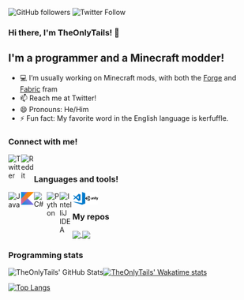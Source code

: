 ![GitHub followers](https://img.shields.io/github/followers/TheOnlyTails?style=social)
![Twitter Follow](https://img.shields.io/twitter/follow/The_Only_Tails?label=Follow&style=social)

### Hi there, I'm TheOnlyTails! 👋

## I'm a programmer and a Minecraft modder!
- 💻 I’m usually working on Minecraft mods, with both the [Forge](https://github.com/MinecraftForge/MinecraftForge) and [Fabric](https://github.com/FabricMC/fabric) fram
- 📫 Reach me at Twitter! 
- 😄 Pronouns: He/Him
- ⚡ Fun fact: My favorite word in the English language is kerfuffle.

### Connect with me!
[<img align="left" alt="Twitter" width="26px" src="https://raw.githubusercontent.com/jmnote/z-icons/master/svg/twitter.svg"/>][twitter]
[<img align="left" alt="Reddit" width="26px" src="https://simpleicons.org/icons/reddit.svg"/>][reddit]

<br/>

### Languages and tools!
[<img align="left" alt="Java" width="26px" src="https://raw.githubusercontent.com/jmnote/z-icons/master/svg/java.svg"/>][java]
[<img align="left" alt="Kotlin" width="26px" src="https://raw.githubusercontent.com/github/explore/80688e429a7d4ef2fca1e82350fe8e3517d3494d/topics/kotlin/kotlin.png"/>][kotlin]
[<img align="left" alt="C#" width="26px" src="https://raw.githubusercontent.com/jmnote/z-icons/master/svg/csharp.svg"/>][csharp]
[<img align="left" alt="Python" width="26px" src="https://raw.githubusercontent.com/jmnote/z-icons/master/svg/python.svg"/>][python]
[<img align="left" alt="IntelliJ IDEA" width="26px" src="https://cdn.jsdelivr.net/npm/simple-icons@v3/icons/intellijidea.svg"/>][intellij]
[<img align="left" alt="Visual Studio Code" width="26px" src="https://raw.githubusercontent.com/github/explore/80688e429a7d4ef2fca1e82350fe8e3517d3494d/topics/visual-studio-code/visual-studio-code.png"/>][vscode]
[<img align="left" alt="Unity" width="26px" src="https://raw.githubusercontent.com/github/explore/80688e429a7d4ef2fca1e82350fe8e3517d3494d/topics/unity/unity.png"/>][unity]

<br/>

### My repos
<a href="https://github.com/theonlytails/rubymod">
  <img align="center" src="https://github-readme-stats.vercel.app/api/pin/?username=TheOnlyTails&repo=rubymod&theme=dark" />
</a>
<a href="https://github.com/theonlytails/rubymodfabric">
  <img align="center" src="https://github-readme-stats.vercel.app/api/pin/?username=TheOnlyTails&repo=rubymodfabric&theme=dark" />
</a>

### Programming stats
<img align="left" alt="TheOnlyTails' GitHub Stats" src="https://github-readme-stats-hwa9vez0v.vercel.app/api?username=TheOnlyTails&include_all_commits=true&show_icons=true&hide_border=true&theme=dark"/>

[![TheOnlyTails' Wakatime stats](https://github-readme-stats.vercel.app/api/wakatime?username=TheOnlyTails)](https://github.com/anuraghazra/github-readme-stats)

[![Top Langs](https://github-readme-stats.vercel.app/api/top-langs/?username=TheOnlyTails&hide=c%23,shaderlab,hlsl&layout=compact&theme=dark)](https://github.com/anuraghazra/github-readme-stats)

[twitter]: https://twitter.com/The_Only_Tails/
[reddit]: https://www.reddit.com/user/TheOnlyTails/
[java]: https://www.java.com/
[kotlin]: https://www.kotlinlang.org/
[python]: https://www.python.org/
[intellij]: https://www.jetbrains.com/idea/
[vscode]: https://code.visualstudio.com/
[unity]: https://unity.com/
[csharp]: https://dotnet.microsoft.com/languages
